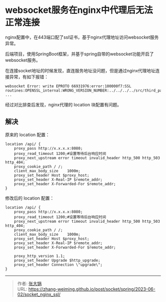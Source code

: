 # websocket服务在nginx中代理后无法正常连接


nginx配置中，在443端口配了ssl证书，基于nginx代理地址访问websocket服务异常。

<!--more-->

后端项目，使用SpringBoot框架，并基于spring自带的websocket功能开启了websocket服务。

在连接socket地址的时候发现，直连服务地址没问题，但是通过nginx代理地址连接异常，有如下报错：

```text
websocket Error: write EPROTO 66931976:error:100000f7:SSL routines:OPENSSL_internal:WRONG_VERSION_NUMBER:../../../../src/third_party/boringssl/src/ssl/tls_record.cc:242:
...
```

经过对比排查后发现，nginx代理的 location 块配置有问题。

## 解决

原来的 location 配置：
```editorconfig
location /api/ {
    proxy_pass http://x.x.x.x:8080;
    proxy_read_timeout 1200;#设置等待后台响应时间
    proxy_next_upstream error timeout invalid_header http_500 http_503 http_404;
    proxy_cookie_path / /;
    client_max_body_size    1000m;
    proxy_set_header Host $proxy_host;
    proxy_set_header X-Real-IP $remote_addr;
    proxy_set_header X-Forwarded-For $remote_addr;
}
```

修改后的 location 配置：
```editorconfig
location /api/ {
    proxy_pass http://x.x.x.x:8080;
    proxy_read_timeout 1200;#设置等待后台响应时间
    proxy_next_upstream error timeout invalid_header http_500 http_503 http_404;
    proxy_cookie_path / /;
    client_max_body_size    1000m;
    proxy_set_header Host $proxy_host;
    proxy_set_header X-Real-IP $remote_addr;
    proxy_set_header X-Forwarded-For $remote_addr;
    
    proxy_http_version 1.1;
    proxy_set_header Upgrade $http_upgrade;
    proxy_set_header Connection \"upgrade\";
}
```


---

> 作者: [张大锅](https://zhang-weiming.github.io/)  
> URL: https://zhang-weiming.github.io/post/socket/spring/2023-06-02/socket_nginx_ssl/  

